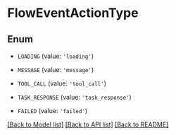 # FlowEventActionType


## Enum

* `LOADING` (value: `'loading'`)

* `MESSAGE` (value: `'message'`)

* `TOOL_CALL` (value: `'tool_call'`)

* `TASK_RESPONSE` (value: `'task_response'`)

* `FAILED` (value: `'failed'`)

[[Back to Model list]](../README.md#documentation-for-models) [[Back to API list]](../README.md#documentation-for-api-endpoints) [[Back to README]](../README.md)


